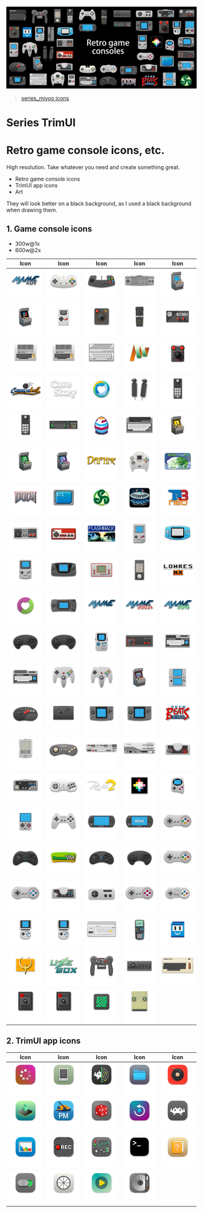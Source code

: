 ![BANNER](./art/art-horizontal-3000h.png)


> [series_miyoo icons](./series_miyoo/README.md)

# Series TrimUI
# Retro game console icons, etc.
High resolution. Take whatever you need and create something great.

- Retro game console icons
- TrimUI app icons
- Art

They will look better on a black background, as I used a black background when drawing them.


## 1. Game console icons
   - 300w@1x 
   - 600w@2x 

| Icon                                                                | Icon                                                            | Icon                                                          | Icon                                                              | Icon                                                            |
|---------------------------------------------------------------------|-----------------------------------------------------------------|---------------------------------------------------------------|-------------------------------------------------------------------|-----------------------------------------------------------------|
| <img width="100" src="./series_trimui/300w@1x/ADVMAME.png">         | <img width="100" src="./series_trimui/300w@1x/AMIGA.png">       | <img width="100" src="./series_trimui/300w@1x/AMIGACD.png">   | <img width="100" src="./series_trimui/300w@1x/AMIGACDTV.png">     | <img width="100" src="./series_trimui/300w@1x/ARCADE.png">      | 
| <img width="100" src="./series_trimui/300w@1x/ARCADE_FBNEO.png">    | <img width="100" src="./series_trimui/300w@1x/ARDUBOY.png">     | <img width="100" src="./series_trimui/300w@1x/ATARI2600.png"> | <img width="100" src="./series_trimui/300w@1x/ATARI5200.png">     | <img width="100" src="./series_trimui/300w@1x/ATARI7800.png">   | 
| <img width="100" src="./series_trimui/300w@1x/ATARI800-alt.png">    | <img width="100" src="./series_trimui/300w@1x/ATARI800.png">    | <img width="100" src="./series_trimui/300w@1x/ATARIST.png">   | <img width="100" src="./series_trimui/300w@1x/ATOMISWAVE.png">    | <img width="100" src="./series_trimui/300w@1x/C64.png">         | 
| <img width="100" src="./series_trimui/300w@1x/CANNONBALL.png">      | <img width="100" src="./series_trimui/300w@1x/CAVESTORY.png">   | <img width="100" src="./series_trimui/300w@1x/CHAILOVE.png">  | <img width="100" src="./series_trimui/300w@1x/CHANNELF.png">      | <img width="100" src="./series_trimui/300w@1x/COLECO.png">      | 
| <img width="100" src="./series_trimui/300w@1x/COLSGM.png">          | <img width="100" src="./series_trimui/300w@1x/CPC.png">         | <img width="100" src="./series_trimui/300w@1x/CPET.png">      | <img width="100" src="./series_trimui/300w@1x/CPLUS4.png">        | <img width="100" src="./series_trimui/300w@1x/CPS1.png">        | 
| <img width="100" src="./series_trimui/300w@1x/CPS2.png">            | <img width="100" src="./series_trimui/300w@1x/CPS3.png">        | <img width="100" src="./series_trimui/300w@1x/DAPHNE.png">    | <img width="100" src="./series_trimui/300w@1x/DC.png">            | <img width="100" src="./series_trimui/300w@1x/DINOTHAWR.png">   | 
| <img width="100" src="./series_trimui/300w@1x/DOOM.png">            | <img width="100" src="./series_trimui/300w@1x/DOS.png">         | <img width="100" src="./series_trimui/300w@1x/EASYRPG.png">   | <img width="100" src="./series_trimui/300w@1x/ENTERPRISE.png">    | <img width="100" src="./series_trimui/300w@1x/FBNEO.png">       | 
| <img width="100" src="./series_trimui/300w@1x/FC.png">              | <img width="100" src="./series_trimui/300w@1x/FDS.png">         | <img width="100" src="./series_trimui/300w@1x/FLASHBACK.png"> | <img width="100" src="./series_trimui/300w@1x/GB.png">            | <img width="100" src="./series_trimui/300w@1x/GBA.png">         | 
| <img width="100" src="./series_trimui/300w@1x/GBC.png">             | <img width="100" src="./series_trimui/300w@1x/GG.png">          | <img width="100" src="./series_trimui/300w@1x/GW.png">        | <img width="100" src="./series_trimui/300w@1x/INTELLIVISION.png"> | <img width="100" src="./series_trimui/300w@1x/LOWRESNX.png">    | 
| <img width="100" src="./series_trimui/300w@1x/LUTRO.png">           | <img width="100" src="./series_trimui/300w@1x/LYNX.png">        | <img width="100" src="./series_trimui/300w@1x/MAME.png">      | <img width="100" src="./series_trimui/300w@1x/MAME2003PLUS.png">  | <img width="100" src="./series_trimui/300w@1x/MAME2010.png">    | 
| <img width="100" src="./series_trimui/300w@1x/MD.png">              | <img width="100" src="./series_trimui/300w@1x/MDMSU.png">       | <img width="100" src="./series_trimui/300w@1x/MEGADUCK.png">  | <img width="100" src="./series_trimui/300w@1x/MS.png">            | <img width="100" src="./series_trimui/300w@1x/MSX.png">         | 
| <img width="100" src="./series_trimui/300w@1x/MSX2.png">            | <img width="100" src="./series_trimui/300w@1x/N64.png">         | <img width="100" src="./series_trimui/300w@1x/N64DD.png">     | <img width="100" src="./series_trimui/300w@1x/NAOMI.png">         | <img width="100" src="./series_trimui/300w@1x/NDS.png">         | 
| <img width="100" src="./series_trimui/300w@1x/NEOCD.png">           | <img width="100" src="./series_trimui/300w@1x/NEOGEO.png">      | <img width="100" src="./series_trimui/300w@1x/NGC.png">       | <img width="100" src="./series_trimui/300w@1x/NGP.png">           | <img width="100" src="./series_trimui/300w@1x/OPENBOR.png">     | 
| <img width="100" src="./series_trimui/300w@1x/PALMOS.png">          | <img width="100" src="./series_trimui/300w@1x/PANASONIC.png">   | <img width="100" src="./series_trimui/300w@1x/PC88.png">      | <img width="100" src="./series_trimui/300w@1x/PC98.png">          | <img width="100" src="./series_trimui/300w@1x/PCE.png">         | 
| <img width="100" src="./series_trimui/300w@1x/PCECD.png">           | <img width="100" src="./series_trimui/300w@1x/PCFX.png">        | <img width="100" src="./series_trimui/300w@1x/PGM.png">       | <img width="100" src="./series_trimui/300w@1x/PICO.png">          | <img width="100" src="./series_trimui/300w@1x/POKEMINI.png">    | 
| <img width="100" src="./series_trimui/300w@1x/PORTS.png">           | <img width="100" src="./series_trimui/300w@1x/PS.png">          | <img width="100" src="./series_trimui/300w@1x/PSP.png">       | <img width="100" src="./series_trimui/300w@1x/PSPMINIS.png">      | <img width="100" src="./series_trimui/300w@1x/SATELLAVIEW.png"> | 
| <img width="100" src="./series_trimui/300w@1x/SATURN.png">          | <img width="100" src="./series_trimui/300w@1x/SCUMMVM.png">     | <img width="100" src="./series_trimui/300w@1x/SEGA32X.png">   | <img width="100" src="./series_trimui/300w@1x/SEGACD.png">        | <img width="100" src="./series_trimui/300w@1x/SFC.png">         | 
| <img width="100" src="./series_trimui/300w@1x/SFCMSU.png">          | <img width="100" src="./series_trimui/300w@1x/SFX.png">         | <img width="100" src="./series_trimui/300w@1x/SG1000.png">    | <img width="100" src="./series_trimui/300w@1x/SGB.png">           | <img width="100" src="./series_trimui/300w@1x/SUFAMI.png">      | 
| <img width="100" src="./series_trimui/300w@1x/SUPERVISION-alt.png"> | <img width="100" src="./series_trimui/300w@1x/SUPERVISION.png"> | <img width="100" src="./series_trimui/300w@1x/THOMSON.png">   | <img width="100" src="./series_trimui/300w@1x/TI83.png">          | <img width="100" src="./series_trimui/300w@1x/TIC.png">         | 
| <img width="100" src="./series_trimui/300w@1x/TYRQUAKE.png">        | <img width="100" src="./series_trimui/300w@1x/UZEBOX.png">      | <img width="100" src="./series_trimui/300w@1x/VB.png">        | <img width="100" src="./series_trimui/300w@1x/VECTREX.png">       | <img width="100" src="./series_trimui/300w@1x/VIC20.png">       | 
| <img width="100" src="./series_trimui/300w@1x/VIDEOPAC-alt.png">    | <img width="100" src="./series_trimui/300w@1x/VIDEOPAC.png">    | <img width="100" src="./series_trimui/300w@1x/VIDEOS.png">    | <img width="100" src="./series_trimui/300w@1x/VIDEOTON.png">      |


## 2. TrimUI app icons

| Icon                                                           | Icon                                                               | Icon                                                                 | Icon                                                            | Icon                                                            |
|----------------------------------------------------------------|--------------------------------------------------------------------|----------------------------------------------------------------------|-----------------------------------------------------------------|-----------------------------------------------------------------|
| <img width="100" src="./series_trimui/Apps@1x/BootLogo.png">   | <img width="100" src="./series_trimui/Apps@1x/EbookReader.png">    | <img width="100" src="./series_trimui/Apps@1x/EmulatorsCleaner.png"> | <img width="100" src="./series_trimui/Apps@1x/FileManager.png"> | <img width="100" src="./series_trimui/Apps@1x/MusicPlayer.png"> | 
| <img width="100" src="./series_trimui/Apps@1x/OTA-update.png"> | <img width="100" src="./series_trimui/Apps@1x/PortMaster.png">     | <img width="100" src="./series_trimui/Apps@1x/Random.png">           | <img width="100" src="./series_trimui/Apps@1x/Reboot.png">      | <img width="100" src="./series_trimui/Apps@1x/RetroArch.png">   | 
| <img width="100" src="./series_trimui/Apps@1x/Scraper.png">    | <img width="100" src="./series_trimui/Apps@1x/ScreenRecorder.png"> | <img width="100" src="./series_trimui/Apps@1x/SystemTools.png">      | <img width="100" src="./series_trimui/Apps@1x/Terminal.png">    | <img width="100" src="./series_trimui/Apps@1x/UserGuide.png">   | 
| <img width="100" src="./series_trimui/Apps@1x/fn_editor.png">  | <img width="100" src="./series_trimui/Apps@1x/moonlight.png">      | <img width="100" src="./series_trimui/Apps@1x/player.png">           | <img width="100" src="./series_trimui/Apps@1x/usb_storage.png"> |
